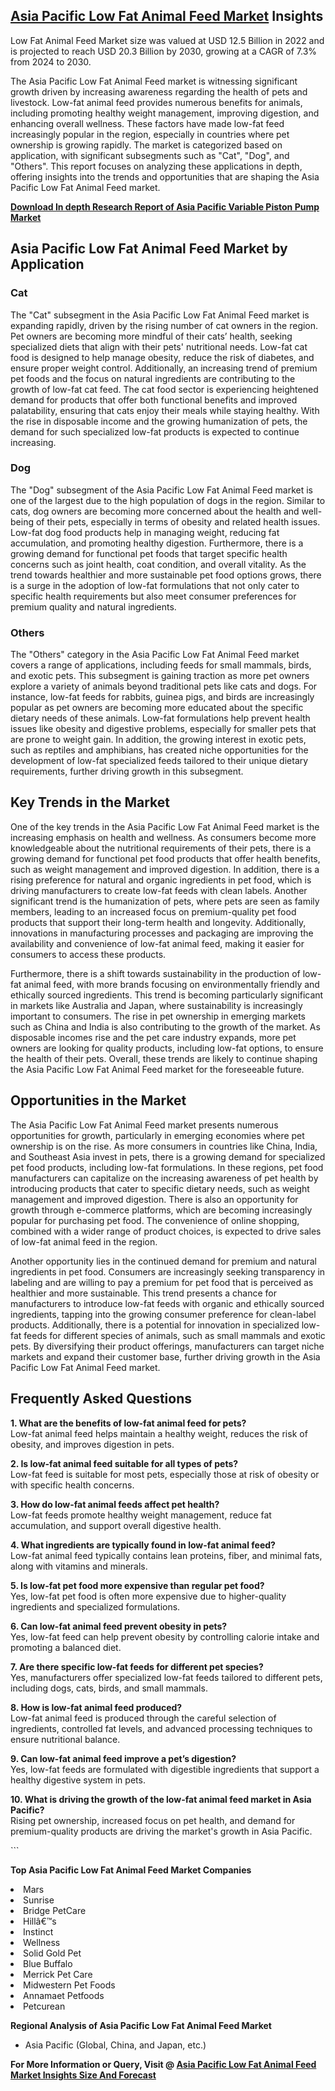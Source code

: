 <h2><a href="https://www.verifiedmarketreports.com/download-sample/?rid=445988&amp;utm_source=Github-Feb&amp;utm_medium=225" target="_blank">Asia Pacific Low Fat Animal Feed Market</a> Insights</h2><p>Low Fat Animal Feed Market size was valued at USD 12.5 Billion in 2022 and is projected to reach USD 20.3 Billion by 2030, growing at a CAGR of 7.3% from 2024 to 2030.</p><p><p>The Asia Pacific Low Fat Animal Feed market is witnessing significant growth driven by increasing awareness regarding the health of pets and livestock. Low-fat animal feed provides numerous benefits for animals, including promoting healthy weight management, improving digestion, and enhancing overall wellness. These factors have made low-fat feed increasingly popular in the region, especially in countries where pet ownership is growing rapidly. The market is categorized based on application, with significant subsegments such as "Cat", "Dog", and "Others". This report focuses on analyzing these applications in depth, offering insights into the trends and opportunities that are shaping the Asia Pacific Low Fat Animal Feed market.</p> <p><a href="#"><p><strong>Download In depth Research Report of <a href="https://www.verifiedmarketreports.com/download-sample/?rid=236118&amp;utm_source=Pulse-Dec&amp;utm_medium=225" target="_blank">Asia Pacific Variable Piston Pump Market</a></strong></p></a></p> <h2>Asia Pacific Low Fat Animal Feed Market by Application</h2> <h3>Cat</h3> <p>The "Cat" subsegment in the Asia Pacific Low Fat Animal Feed market is expanding rapidly, driven by the rising number of cat owners in the region. Pet owners are becoming more mindful of their cats’ health, seeking specialized diets that align with their pets' nutritional needs. Low-fat cat food is designed to help manage obesity, reduce the risk of diabetes, and ensure proper weight control. Additionally, an increasing trend of premium pet foods and the focus on natural ingredients are contributing to the growth of low-fat cat feed. The cat food sector is experiencing heightened demand for products that offer both functional benefits and improved palatability, ensuring that cats enjoy their meals while staying healthy. With the rise in disposable income and the growing humanization of pets, the demand for such specialized low-fat products is expected to continue increasing.</p> <h3>Dog</h3> <p>The "Dog" subsegment of the Asia Pacific Low Fat Animal Feed market is one of the largest due to the high population of dogs in the region. Similar to cats, dog owners are becoming more concerned about the health and well-being of their pets, especially in terms of obesity and related health issues. Low-fat dog food products help in managing weight, reducing fat accumulation, and promoting healthy digestion. Furthermore, there is a growing demand for functional pet foods that target specific health concerns such as joint health, coat condition, and overall vitality. As the trend towards healthier and more sustainable pet food options grows, there is a surge in the adoption of low-fat formulations that not only cater to specific health requirements but also meet consumer preferences for premium quality and natural ingredients.</p> <h3>Others</h3> <p>The "Others" category in the Asia Pacific Low Fat Animal Feed market covers a range of applications, including feeds for small mammals, birds, and exotic pets. This subsegment is gaining traction as more pet owners explore a variety of animals beyond traditional pets like cats and dogs. For instance, low-fat feeds for rabbits, guinea pigs, and birds are increasingly popular as pet owners are becoming more educated about the specific dietary needs of these animals. Low-fat formulations help prevent health issues like obesity and digestive problems, especially for smaller pets that are prone to weight gain. In addition, the growing interest in exotic pets, such as reptiles and amphibians, has created niche opportunities for the development of low-fat specialized feeds tailored to their unique dietary requirements, further driving growth in this subsegment.</p> <h2>Key Trends in the Market</h2> <p>One of the key trends in the Asia Pacific Low Fat Animal Feed market is the increasing emphasis on health and wellness. As consumers become more knowledgeable about the nutritional requirements of their pets, there is a growing demand for functional pet food products that offer health benefits, such as weight management and improved digestion. In addition, there is a rising preference for natural and organic ingredients in pet food, which is driving manufacturers to create low-fat feeds with clean labels. Another significant trend is the humanization of pets, where pets are seen as family members, leading to an increased focus on premium-quality pet food products that support their long-term health and longevity. Additionally, innovations in manufacturing processes and packaging are improving the availability and convenience of low-fat animal feed, making it easier for consumers to access these products.</p> <p>Furthermore, there is a shift towards sustainability in the production of low-fat animal feed, with more brands focusing on environmentally friendly and ethically sourced ingredients. This trend is becoming particularly significant in markets like Australia and Japan, where sustainability is increasingly important to consumers. The rise in pet ownership in emerging markets such as China and India is also contributing to the growth of the market. As disposable incomes rise and the pet care industry expands, more pet owners are looking for quality products, including low-fat options, to ensure the health of their pets. Overall, these trends are likely to continue shaping the Asia Pacific Low Fat Animal Feed market for the foreseeable future.</p> <h2>Opportunities in the Market</h2> <p>The Asia Pacific Low Fat Animal Feed market presents numerous opportunities for growth, particularly in emerging economies where pet ownership is on the rise. As more consumers in countries like China, India, and Southeast Asia invest in pets, there is a growing demand for specialized pet food products, including low-fat formulations. In these regions, pet food manufacturers can capitalize on the increasing awareness of pet health by introducing products that cater to specific dietary needs, such as weight management and improved digestion. There is also an opportunity for growth through e-commerce platforms, which are becoming increasingly popular for purchasing pet food. The convenience of online shopping, combined with a wider range of product choices, is expected to drive sales of low-fat animal feed in the region.</p> <p>Another opportunity lies in the continued demand for premium and natural ingredients in pet food. Consumers are increasingly seeking transparency in labeling and are willing to pay a premium for pet food that is perceived as healthier and more sustainable. This trend presents a chance for manufacturers to introduce low-fat feeds with organic and ethically sourced ingredients, tapping into the growing consumer preference for clean-label products. Additionally, there is a potential for innovation in specialized low-fat feeds for different species of animals, such as small mammals and exotic pets. By diversifying their product offerings, manufacturers can target niche markets and expand their customer base, further driving growth in the Asia Pacific Low Fat Animal Feed market.</p> <h2>Frequently Asked Questions</h2> <p><strong>1. What are the benefits of low-fat animal feed for pets?</strong><br> Low-fat animal feed helps maintain a healthy weight, reduces the risk of obesity, and improves digestion in pets.</p> <p><strong>2. Is low-fat animal feed suitable for all types of pets?</strong><br> Low-fat feed is suitable for most pets, especially those at risk of obesity or with specific health concerns.</p> <p><strong>3. How do low-fat animal feeds affect pet health?</strong><br> Low-fat feeds promote healthy weight management, reduce fat accumulation, and support overall digestive health.</p> <p><strong>4. What ingredients are typically found in low-fat animal feed?</strong><br> Low-fat animal feed typically contains lean proteins, fiber, and minimal fats, along with vitamins and minerals.</p> <p><strong>5. Is low-fat pet food more expensive than regular pet food?</strong><br> Yes, low-fat pet food is often more expensive due to higher-quality ingredients and specialized formulations.</p> <p><strong>6. Can low-fat animal feed prevent obesity in pets?</strong><br> Yes, low-fat feed can help prevent obesity by controlling calorie intake and promoting a balanced diet.</p> <p><strong>7. Are there specific low-fat feeds for different pet species?</strong><br> Yes, manufacturers offer specialized low-fat feeds tailored to different pets, including dogs, cats, birds, and small mammals.</p> <p><strong>8. How is low-fat animal feed produced?</strong><br> Low-fat animal feed is produced through the careful selection of ingredients, controlled fat levels, and advanced processing techniques to ensure nutritional balance.</p> <p><strong>9. Can low-fat animal feed improve a pet’s digestion?</strong><br> Yes, low-fat feeds are formulated with digestible ingredients that support a healthy digestive system in pets.</p> <p><strong>10. What is driving the growth of the low-fat animal feed market in Asia Pacific?</strong><br> Rising pet ownership, increased focus on pet health, and demand for premium-quality products are driving the market's growth in Asia Pacific.</p> ```</p><p><strong>Top Asia Pacific Low Fat Animal Feed Market Companies</strong></p><div data-test-id=""><p><li>Mars</li><li> Sunrise</li><li> Bridge PetCare</li><li> Hillâ€™s</li><li> Instinct</li><li> Wellness</li><li> Solid Gold Pet</li><li> Blue Buffalo</li><li> Merrick Pet Care</li><li> Midwestern Pet Foods</li><li> Annamaet Petfoods</li><li> Petcurean</li></p><div><strong>Regional Analysis of&nbsp;Asia Pacific Low Fat Animal Feed Market</strong></div><ul><li dir="ltr"><p dir="ltr">Asia Pacific (Global, China, and Japan, etc.)</p></li></ul><p><strong>For More Information or Query, Visit @&nbsp;</strong><strong><a href="https://www.verifiedmarketreports.com/product/low-fat-animal-feed-market/?utm_source=Github-Feb&amp;utm_medium=225" target="_blank">Asia Pacific Low Fat Animal Feed Market Insights Size And Forecast</a></strong></p></div><h2>&nbsp;</h2><div data-test-id="">&nbsp;</div>
